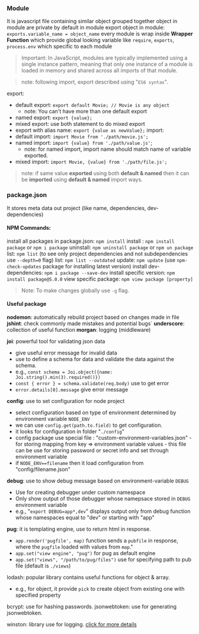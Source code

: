 ### Module
It is javascript file containing similar object grouped together
object in module are private by default in module
export object in module: `exports.variable_name = object_name`
every module is wrap inside **Wrapper Function** which provide global looking variable like `require`, `exports`, `process.env` which specific to each module

> Important: In JavaScript, modules are typically implemented using a single instance pattern, meaning that only one instance of a module is loaded in memory and shared across all imports of that module.

>note: following import, export described using "`ES6 syntax`".

export: 
- default export: `export default Movie; // Movie is any object`
	- note: You can't have more than one default export
- named export: `export {value};`
- mixed export: use both statement to do mixed export
- export with alias name: `export {value as newValue};`
import:
- default import: `import Movie from './path/movie.js';`
- named import: `import {value} from './path/value.js'`;
	- note: for named import, import name should match name of variable exported.
- mixed import: `import Movie, {value} from './path/file.js';`

>  note: if same value **exported** using both **default & named** then it can be **imported** using **default & named** import ways.


### package.json
It stores meta data out project (like name, dependencies, dev-dependencies)

#### NPM Commands:
install all packages in package.json: `npm install`
install : `npm install package`   or `npm i package`
uninstall: `npm uninstall package`  or `npm un package`
list: `npm list`   (to see only project dependencies and not subdependencies use `--depth=0` flag) 
list: `npm list --outdated`
update: `npm update`   (use `npm-check-updates` package for installing latest version)
install dev-dependencies: `npm i package --save-dev`
install specific version: `npm install package@5.0.0`
view specific package: `npm view package [property]`

> Note: To make changes globally use `-g` flag.


#### Useful package
**nodemon**: automatically rebuild project based on changes made in file
**jshint**: check commonly made mistakes and potential bugs`
**underscore**: collection of useful function
**morgan**: logging (middleware)

**joi**: powerful tool for validating json data
- give useful error message for invalid data
- use to define a schema for data and validate the data against the schema. 
- e.g., `const schema = Joi.object({name: Joi.string().min(3).required()})`
- `const { error } = schema.validate(req.body)`    use to get error
- `error.details[0].message`    give error message

**config**: use to set configuration for node project
- select configuration based on type of environment determined by environment variable `NODE_ENV`
- we can use `config.get(path.to.field)` to get configuration.
- it looks for configuration in folder "`./config`"
- config package use special file : "custom-environment-variables.json" 
	  - for storing mapping from key => environment variable values
	  - this file can be use for storing password or secret info and set through environment variable
- if `NODE_ENV==filename`  then it load configuration from "config/filename.json" 

**debug**: use to show debug message based on environment-variable `DEBUG`
- Use for creating debugger under custom namespace
- Only show output of those debugger whose namepsace stored in `DEBUG` environment variable
- e.g., "`export DEBUG=app*,dev`"  displays output only from debug function whose namespaces equal to "dev" or starting with "app" 

**pug**: it is templating engine, use to return html in response.
- `app.render('pugfile', map)` function sends a `pubfile` in response, where the `pugfile` loaded with values from `map`."
- `app.set("view engine", "pug")` for pug as default engine
- `app.set("views", "/path/to/pug/files")` use for specifying path to pub file (default is `./views`)

lodash: popular library contains useful functions for object & array.
- e.g., for object, it provide `pick` to create object from existing one with specified property

bcrypt: use for hashing passwords.
jsonwebtoken: use for generating jsonwebtoken.

winston: library use for logging. [click for more details](handling%20errors.md#winston)
